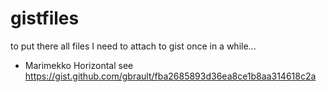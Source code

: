 # gistfiles
to put there all files I need to attach to gist once in a while...

* Marimekko Horizontal see https://gist.github.com/gbrault/fba2685893d36ea8ce1b8aa314618c2a
